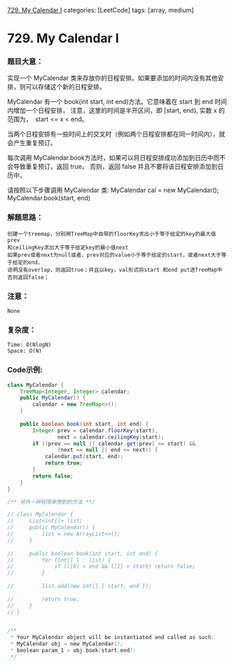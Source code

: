 [729. My Calendar I](https://leetcode.com/problems/my-calendar-i/)
categories: [LeetCode]
tags: [array, medium] 
# 729. My Calendar I

### 题目大意：
实现一个 MyCalendar 类来存放你的日程安排。如果要添加的时间内没有其他安排，则可以存储这个新的日程安排。

MyCalendar 有一个 book(int start, int end)方法。它意味着在 start 到 end 时间内增加一个日程安排，
注意，这里的时间是半开区间，即 [start, end), 实数 x 的范围为，  start <= x < end。

当两个日程安排有一些时间上的交叉时（例如两个日程安排都在同一时间内），就会产生重复预订。

每次调用 MyCalendar.book方法时，如果可以将日程安排成功添加到日历中而不会导致重复预订，返回 true。
否则，返回 false 并且不要将该日程安排添加到日历中。

请按照以下步骤调用 MyCalendar 类: MyCalendar cal = new MyCalendar(); MyCalendar.book(start, end)

### 解题思路：
    创建一个treemap，分别用TreeMap中自带的floorKey求出小于等于给定的key的最大值prev
    和ceilingKey求出大于等于给定key的最小值next
    如果prev或者next为null或者，prev对应的value小于等于给定的start，或者next大于等于给定的end，
    说明没有overlap，则返回true；并且以key，val形式将start 和end put进TreeMap中
    否则返回false；
### 注意：
    None
### 复杂度：
    Time: O(NlogN)
    Space: O(N)
### Code示例:
```Java
class MyCalendar {
    TreeMap<Integer, Integer> calendar;
    public MyCalendar() {
        calendar = new TreeMap<>();
    }
    
    public boolean book(int start, int end) {
        Integer prev = calendar.floorKey(start),
                next = calendar.ceilingKey(start);
        if ((prev == null || calendar.get(prev) <= start) &&
                (next == null || end <= next)) {
            calendar.put(start, end);
            return true;
        }
        return false;        
    }
}

/** 另外一种较简单想到的方法 **/

// class MyCalendar {
//     List<int[]> list;
//     public MyCalendar() {
//         list = new ArrayList<>();
//     }
    
//     public boolean book(int start, int end) {
//         for (int[] l : list) {
//             if (l[0] < end && l[1] > start) return false;
//         }
        
//         list.add(new int[] { start, end });
        
//         return true;
//     }
// }


/**
 * Your MyCalendar object will be instantiated and called as such:
 * MyCalendar obj = new MyCalendar();
 * boolean param_1 = obj.book(start,end);
 */
```
